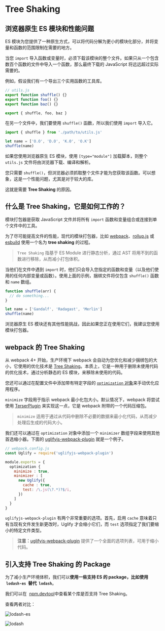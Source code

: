 # Tree Shaking

## 浏览器原生 ES 模块和性能问题

ES 模块为您提供了一种原生方式，可以将代码分解为更小的模块化部分，并将变量和函数的范围限制在需要的地方。

当您 `import` 导入函数或变量时，必须下载该模块的整个文件。如果只从一个包含数百个函数的文件中导入一个函数，那么最终下载的 JavaScript 将远远超过实际需要的。

例如，假设我们有一个导出三个实用函数的工具库。

```js
// utils.js
export function shuffle() {}
export function foo() {}
export function baz() {}

export { shuffle, foo, baz }
```

在另一个文件中，我们要使用 `shuffle()` 函数，所以我们使用 `import` 导入它。

```js
import { shuffle } from './path/to/utils.js'

let name = ['O.O', 'D.O', 'K.O', 'O.K']
shuffle(name)
```

如果您使用浏览器原生 ES 模块，使用 `[type="module"]` 加载脚本，则整个 `utils.js` 文件将由浏览器下载、编译和解析。

您只需要 `shuffle()`，但浏览器必须抓取整个文件才能为您获取该函数。可以想象，这是一个性能问题，尤其是对于较大的库。

这就是需要 **Tree Shaking** 的原因。

## 什么是 Tree Shaking，它是如何工作的？

模块打包器是获取 JavaScript 文件并将所有 `import` 函数和变量组合或连接到单个文件中的工具。

为了尽可能提高文件的性能，现代的模块打包器，比如 [webpack](https://webpack.docschina.org/)、[rollup.js](https://www.rollupjs.org/) 或 [esbuild](https://esbuild.github.io/) 使用一个名为 **tree shaking** 的过程。

> `Tree Shaking` 指基于 ES Module 进行静态分析，通过 AST 将用不到的函数进行移除，从而减小打包体积。

当他们在文件中遇到 `import` 时，他们只会导入您指定的函数和变量（以及他们使用的任何内部变量或函数）。使用上面的示例，捆绑文件将仅包含 `shuffle()` 函数和 `name` 数组。

```js
function shuffle(arr) {
  // do something...
}

let name = ['Gandalf', 'Radagast', 'Merlin']
shuffle(name)
```

浏览器原生 ES 模块还有其他性能挑战，因此如果您正在使用它们，我建议您使用模块打包器。

## webpack 的 Tree Shaking

从 webpack 4+ 开始，生产环境下 webpack 会自动为您优化和减少捆绑包的大小，它使用的优化技术是 [Tree Shaking](https://webpack.js.org/guides/tree-shaking/)。本质上，它是一种用于删除未使用代码的优化技术，通过分析静态的 ES 模块，来移除未使用的代码。

您还可以通过在配置文件中添加带有特定字段的 [`optimization` 对象](https://webpack.js.org/configuration/optimization/)来手动优化应用程序。

`minimize` 字段用于指示 webpack 最小化包大小。默认情况下，webpack 将尝试使用 [TerserPlugin](https://www.npmjs.com/package/terser-webpack-plugin) 来实现这一点，它是 webpack 附带的一个代码压缩包。

> `minimize` 适用于通过从代码中删除不必要的数据来最小化代码，从而减少处理后生成的代码大小。

我们还可以通过在 `optimization` 对象中添加一个 `minimizer` 数组字段来使用其他首选缩小器。下面的 [uglifyjs-webpack-plugin](https://www.npmjs.com/package/uglifyjs-webpack-plugin) 就是一个例子。

```js
// webpack.config.js
const Uglify = require('uglifyjs-webpack-plugin')

module.exports = {
  optimization {
    minimize : true,
    minimizer : [
      new Uglify({
        cache : true,
        test: /\.js(\?.*)?$/i,
      })
    ]
  }
}
```

`uglifyjs-webpack-plugin` 有两个非常重要的选项。首先，启用 `cache` 意味着只有当现有文件发生新更改时，Uglify 才会缩小它们，而 `test` 选项指定了我们要缩小的特定文件类型。

> **注意：**[uglifyjs-webpack-plugin](https://www.npmjs.com/package/uglifyjs-webpack-plugin) 提供了一个全面的选项列表，可用于缩小代码。

## 引入支持 Tree Shaking 的 Package

为了减小生产环境体积，我们可以**使用一些支持 ES 的 package，比如使用  `lodash-es`  替代  `lodash`**。

我们可以在  [npm.devtool](https://npm.devtool.tech/lodash-es)中查看某个库是否支持 Tree Shaking。

查看两者对比：

![lodash-es](https://upload-images.jianshu.io/upload_images/18281896-8539dd5cf141adf7.png?imageMogr2/auto-orient/strip%7CimageView2/2/w/1240)

![lodash](https://upload-images.jianshu.io/upload_images/18281896-62582741c8395bdc.png?imageMogr2/auto-orient/strip%7CimageView2/2/w/1240)
